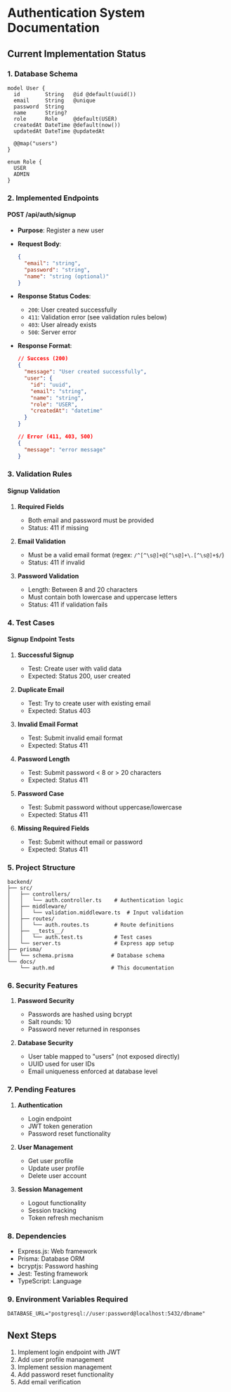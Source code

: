 # Authentication System Documentation

## Current Implementation Status

### 1. Database Schema
```prisma
model User {
  id        String   @id @default(uuid())
  email     String   @unique
  password  String
  name      String?
  role      Role     @default(USER)
  createdAt DateTime @default(now())
  updatedAt DateTime @updatedAt

  @@map("users")
}

enum Role {
  USER
  ADMIN
}
```

### 2. Implemented Endpoints

#### POST /api/auth/signup
- **Purpose**: Register a new user
- **Request Body**:
  ```json
  {
    "email": "string",
    "password": "string",
    "name": "string (optional)"
  }
  ```
- **Response Status Codes**:
  - `200`: User created successfully
  - `411`: Validation error (see validation rules below)
  - `403`: User already exists
  - `500`: Server error

- **Response Format**:
  ```json
  // Success (200)
  {
    "message": "User created successfully",
    "user": {
      "id": "uuid",
      "email": "string",
      "name": "string",
      "role": "USER",
      "createdAt": "datetime"
    }
  }

  // Error (411, 403, 500)
  {
    "message": "error message"
  }
  ```

### 3. Validation Rules

#### Signup Validation
1. **Required Fields**
   - Both email and password must be provided
   - Status: 411 if missing

2. **Email Validation**
   - Must be a valid email format (regex: `/^[^\s@]+@[^\s@]+\.[^\s@]+$/`)
   - Status: 411 if invalid

3. **Password Validation**
   - Length: Between 8 and 20 characters
   - Must contain both lowercase and uppercase letters
   - Status: 411 if validation fails

### 4. Test Cases

#### Signup Endpoint Tests
1. **Successful Signup**
   - Test: Create user with valid data
   - Expected: Status 200, user created

2. **Duplicate Email**
   - Test: Try to create user with existing email
   - Expected: Status 403

3. **Invalid Email Format**
   - Test: Submit invalid email format
   - Expected: Status 411

4. **Password Length**
   - Test: Submit password < 8 or > 20 characters
   - Expected: Status 411

5. **Password Case**
   - Test: Submit password without uppercase/lowercase
   - Expected: Status 411

6. **Missing Required Fields**
   - Test: Submit without email or password
   - Expected: Status 411

### 5. Project Structure
```
backend/
├── src/
│   ├── controllers/
│   │   └── auth.controller.ts    # Authentication logic
│   ├── middleware/
│   │   └── validation.middleware.ts  # Input validation
│   ├── routes/
│   │   └── auth.routes.ts        # Route definitions
│   ├── __tests__/
│   │   └── auth.test.ts          # Test cases
│   └── server.ts                 # Express app setup
├── prisma/
│   └── schema.prisma            # Database schema
└── docs/
    └── auth.md                  # This documentation
```

### 6. Security Features
1. **Password Security**
   - Passwords are hashed using bcrypt
   - Salt rounds: 10
   - Password never returned in responses

2. **Database Security**
   - User table mapped to "users" (not exposed directly)
   - UUID used for user IDs
   - Email uniqueness enforced at database level

### 7. Pending Features
1. **Authentication**
   - Login endpoint
   - JWT token generation
   - Password reset functionality

2. **User Management**
   - Get user profile
   - Update user profile
   - Delete user account

3. **Session Management**
   - Logout functionality
   - Session tracking
   - Token refresh mechanism

### 8. Dependencies
- Express.js: Web framework
- Prisma: Database ORM
- bcryptjs: Password hashing
- Jest: Testing framework
- TypeScript: Language

### 9. Environment Variables Required
```env
DATABASE_URL="postgresql://user:password@localhost:5432/dbname"
```

## Next Steps
1. Implement login endpoint with JWT
2. Add user profile management
3. Implement session management
4. Add password reset functionality
5. Add email verification 